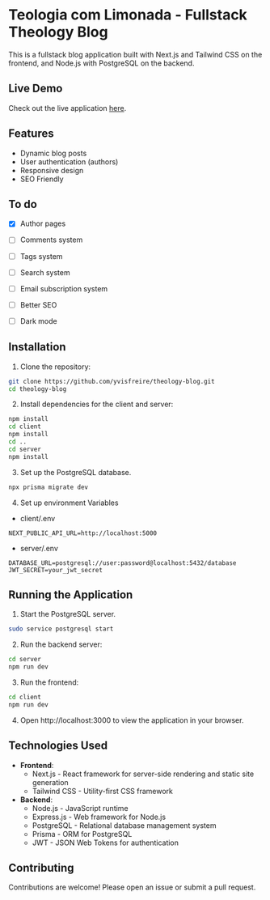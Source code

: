 # Teologia com Limonada - Fullstack Theology Blog
This is a fullstack blog application built with Next.js and Tailwind CSS on the frontend, and Node.js with PostgreSQL on the backend.

## Live Demo
Check out the live application [here](https://teolima.vercel.app/).

## Features
- Dynamic blog posts
- User authentication (authors)
- Responsive design
- SEO Friendly

## To do
- [x] Author pages
- [ ] Comments system
- [ ] Tags system
- [ ] Search system
- [ ] Email subscription system
- [ ] Better SEO
- [ ] Dark mode


## Installation
1. Clone the repository:
```bash
git clone https://github.com/yvisfreire/theology-blog.git
cd theology-blog
```

2. Install dependencies for the client and server:
```bash
npm install
cd client
npm install
cd ..
cd server
npm install
```

3. Set up the PostgreSQL database.
```bash
npx prisma migrate dev
```

4. Set up environment Variables
- client/.env
```env
NEXT_PUBLIC_API_URL=http://localhost:5000
```
- server/.env
```env
DATABASE_URL=postgresql://user:password@localhost:5432/database
JWT_SECRET=your_jwt_secret
```

## Running the Application
1. Start the PostgreSQL server.
```bash
sudo service postgresql start
```
2. Run the backend server:
```bash
cd server
npm run dev
```
3. Run the frontend:
```bash
cd client
npm run dev
```
4. Open http://localhost:3000 to view the application in your browser.

## Technologies Used
- **Frontend**:
  - Next.js - React framework for server-side rendering and static site generation
  - Tailwind CSS - Utility-first CSS framework
- **Backend**:
  - Node.js - JavaScript runtime
  - Express.js - Web framework for Node.js
  - PostgreSQL - Relational database management system
  - Prisma - ORM for PostgreSQL
  - JWT - JSON Web Tokens for authentication

## Contributing
Contributions are welcome! Please open an issue or submit a pull request.